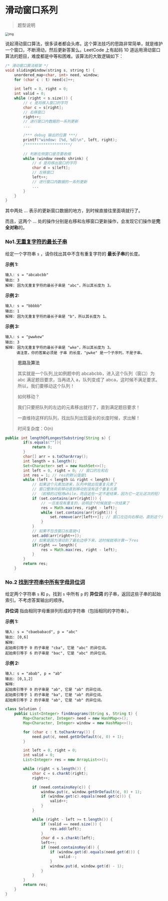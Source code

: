 # 滑动窗口系列

> 题型说明

<img src="https://pic.leetcode-cn.com/1601027592-GJTzPP-file_1601027592222" alt="img" style="zoom: 67%;" />

说起滑动窗口算法，很多读者都会头疼。这个算法技巧的思路非常简单，就是维护一个窗口，不断滑动，然后更新答案么。LeetCode 上有起码 10 道运用滑动窗口算法的题目，难度都是中等和困难。该算法的大致逻辑如下：

```C++
/* 滑动窗口算法框架 */
void slidingWindow(string s, string t) {
    unordered_map<char, int> need, window;
    for (char c : t) need[c]++;
    
    int left = 0, right = 0;
    int valid = 0; 
    while (right < s.size()) {
        // c 是将移入窗口的字符
        char c = s[right];
        // 右移窗口
        right++;
        // 进行窗口内数据的一系列更新
        ...

        /*** debug 输出的位置 ***/
        printf("window: [%d, %d)\n", left, right);
        /********************/
        
        // 判断左侧窗口是否要收缩
        while (window needs shrink) {
            // d 是将移出窗口的字符
            char d = s[left];
            // 左移窗口
            left++;
            // 进行窗口内数据的一系列更新
            ...
        }
    }
}
```

其中两处 ... 表示的更新窗口数据的地方，到时候直接往里面填就行了。

而且，这两个 ... 处的操作分别是右移和左移窗口更新操作，会发现它们操作是**完全对称**的。



### No1.[无重复字符的最长子串](https://leetcode.cn/problems/longest-substring-without-repeating-characters/)

给定一个字符串 `s` ，请你找出其中不含有重复字符的 **最长子串**的长度。

**示例 1:**

```
输入: s = "abcabcbb"
输出: 3 
解释: 因为无重复字符的最长子串是 "abc"，所以其长度为 3。
```

**示例 2:**

```
输入: s = "bbbbb"
输出: 1
解释: 因为无重复字符的最长子串是 "b"，所以其长度为 1。
```

**示例 3:**

```
输入: s = "pwwkew"
输出: 3
解释: 因为无重复字符的最长子串是 "wke"，所以其长度为 3。
     请注意，你的答案必须是 子串 的长度，"pwke" 是一个子序列，不是子串。
```

>**思路及算法**
>
>其实就是一个队列,比如例题中的 abcabcbb，进入这个队列（窗口）为 abc 满足题目要求，当再进入 a，队列变成了 abca，这时候不满足要求。所以，我们要移动这个队列！
>
>如何移动？
>
>我们只要把队列的左边的元素移出就行了，直到满足题目要求！
>
>一直维持这样的队列，找出队列出现最长的长度时候，求出解！
>
>时间复杂度：O(n)

```java
public int lengthOfLongestSubstring(String s) {
        if(s.equals("")){
            return 0;
        }
        char[] arr = s.toCharArray();
        int length = s.length();
        Set<Character> set = new HashSet<>();
        int left = 0, right = 0; // 窗口的左和右
        int res = 1; // res的默认值是1
        while (left < length && right < length) {
            // 如果这个元素加进来，队列中就出现重复元素了
            // 窗口整体向前移动直到移动到没有这个重复元素
            // （前移的过程用while，而且这些一定不是结果，因为它一定比这次的短）
            if (set.contains(arr[right])) {
                // 一旦发现有重复的，说明这个时候就是一次结果了
                res = Math.max(res, right - left);
                while (set.contains(arr[right])) {
                    set.remove(arr[left++]); // 窗口左边向右移动，直到这个元素不在set
                }
            }
            // 如果不包含窗口长度就+1
            set.add(arr[right++]);
            // 如果是因为滑动到了最右边停下来，这时候就得计算一下res
            if(right == length){
                res = Math.max(res, right - left);
            }
        }
        return res;
    }
```



### No.2 [ 找到字符串中所有字母异位词](https://leetcode.cn/problems/find-all-anagrams-in-a-string/)

给定两个字符串 `s` 和 `p`，找到 `s` 中所有 `p` 的 **异位词** 的子串，返回这些子串的起始索引。不考虑答案输出的顺序。

**异位词** 指由相同字母重排列形成的字符串（包括相同的字符串）。

**示例 1:**

```
输入: s = "cbaebabacd", p = "abc"
输出: [0,6]
解释:
起始索引等于 0 的子串是 "cba", 它是 "abc" 的异位词。
起始索引等于 6 的子串是 "bac", 它是 "abc" 的异位词。
```

**示例 2:**

```
输入: s = "abab", p = "ab"
输出: [0,1,2]
解释:
起始索引等于 0 的子串是 "ab", 它是 "ab" 的异位词。
起始索引等于 1 的子串是 "ba", 它是 "ab" 的异位词。
起始索引等于 2 的子串是 "ab", 它是 "ab" 的异位词。
```

```java
class Solution {
    public List<Integer> findAnagrams(String s, String t) {
        Map<Character, Integer> need = new HashMap<>();
        Map<Character, Integer> window = new HashMap<>();

        for (char c : t.toCharArray()) {
            need.put(c, need.getOrDefault(c, 0) + 1);
        }

        int left = 0, right = 0;
        int valid = 0;
        List<Integer> res = new ArrayList<>();

        while (right < s.length()) {
            char c = s.charAt(right);
            right++;

            if (need.containsKey(c)) {
                window.put(c, window.getOrDefault(c, 0) + 1);
                if (window.get(c).equals(need.get(c))) {
                    valid++;
                }
            }

            while (right - left >= t.length()) {
                if (valid == need.size()) {
                    res.add(left);
                }
                char d = s.charAt(left);
                left++;
                if (need.containsKey(d)) {
                    if (window.get(d).equals(need.get(d))) {
                        valid--;
                    }
                    window.put(d, window.get(d) - 1);
                }
            }
        }
        return res;
    }
}
```

